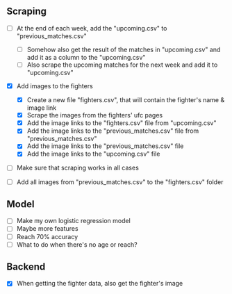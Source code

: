 ## Scraping

- [ ] At the end of each week, add the "upcoming.csv" to "previous_matches.csv"
    - [ ] Somehow also get the result of the matches in "upcoming.csv" and add it as a column to the "upcoming.csv"
    - [ ] Also scrape the upcoming matches for the next week and add it to "upcoming.csv"

- [x] Add images to the fighters
    - [x] Create a new file "fighters.csv", that will contain the fighter's name & image link
    - [x] Scrape the images from the fighters' ufc pages    
    - [x] Add the image links to the "fighters.csv" file from "upcoming.csv"
    - [x] Add the image links to the "previous_matches.csv" file from "previous_matches.csv"
    - [x] Add the image links to the "previous_matches.csv" file
    - [x] Add the image links to the "upcoming.csv" file

- [ ] Make sure that scraping works in all cases

- [ ] Add all images from "previous_matches.csv" to the "fighters.csv" folder

## Model

- [ ] Make my own logistic regression model
- [ ] Maybe more features
- [ ] Reach 70% accuracy
- [ ] What to do when there's no age or reach?

## Backend

- [x] When getting the fighter data, also get the fighter's image
